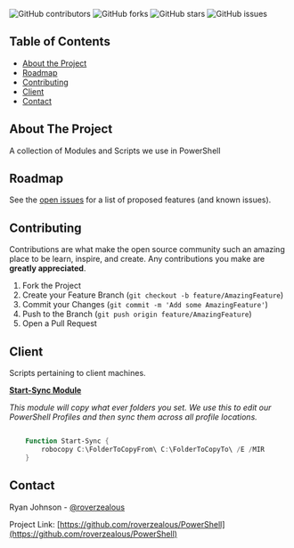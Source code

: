 <!--
*** Thanks for checking out this README Template. If you have a suggestion that would
*** make this better, please fork the repo and create a pull request or simply open
*** an issue with the tag "enhancement".
*** Thanks again! Now go create something AMAZING! :D
-->





<!-- PROJECT SHIELDS -->
<!--
*** I'm using markdown "reference style" links for readability.
*** Reference links are enclosed in brackets [ ] instead of parentheses ( ).
*** See the bottom of this document for the declaration of the reference variables
*** for contributors-url, forks-url, etc. This is an optional, concise syntax you may use.
*** https://www.markdownguide.org/basic-syntax/#reference-style-links
-->
![GitHub contributors](https://img.shields.io/github/contributors/roverzealous/PowerShell)
![GitHub forks](https://img.shields.io/github/forks/roverzealous/PowerShell)
![GitHub stars](https://img.shields.io/github/stars/roverzealous/PowerShell)
![GitHub issues](https://img.shields.io/github/issues/roverzealous/PowerShell)

<!-- TABLE OF CONTENTS -->
## Table of Contents

* [About the Project](#about-the-project)
* [Roadmap](#roadmap)
* [Contributing](#contributing)
* [Client](#client)
* [Contact](#contact)



<!-- ABOUT THE PROJECT -->
## About The Project

A collection of Modules and Scripts we use in PowerShell

<!-- ROADMAP -->
## Roadmap

See the [open issues](https://github.com/othneildrew/Best-README-Template/issues) for a list of proposed features (and known issues).



<!-- CONTRIBUTING -->
## Contributing

Contributions are what make the open source community such an amazing place to be learn, inspire, and create. Any contributions you make are **greatly appreciated**.

1. Fork the Project
2. Create your Feature Branch (`git checkout -b feature/AmazingFeature`)
3. Commit your Changes (`git commit -m 'Add some AmazingFeature'`)
4. Push to the Branch (`git push origin feature/AmazingFeature`)
5. Open a Pull Request

<!-- CLIENT -->
## Client
Scripts pertaining to client machines.

[**Start-Sync Module**](https://github.com/roverzealous/Public-PowerShell/blob/master/Client/Start-Sync.psm1)

*This module will copy what ever folders you set. We use this to edit our PowerShell Profiles and then sync them across all                 profile locations.*

```powershell

    Function Start-Sync {
        robocopy C:\FolderToCopyFrom\ C:\FolderToCopyTo\ /E /MIR
    }

```

<!-- CONTACT -->
## Contact

Ryan Johnson - [@roverzealous](https://twitter.com/roverzealous)

Project Link: [https://github.com/roverzealous/PowerShell](https://github.com/roverzealous/PowerShell)





<!-- MARKDOWN LINKS & IMAGES -->
<!-- https://www.markdownguide.org/basic-syntax/#reference-style-links -->
